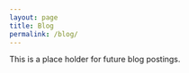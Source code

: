 ```yaml
---
layout: page
title: Blog
permalink: /blog/
---
```


This is a place holder for future blog postings.
 
